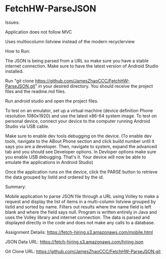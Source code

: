 # FetchHW-ParseJSON

Issues:

Application does not follow MVC

Uses multiocolumn listview instead of the modern recyclerview


How to Run:

The JSON is being parsed from a URL so make sure you have a stable internet connection.
Make sure to have the latest version of Android Studio installed.

Run "git clone https://github.com/JamesZhaoCCC/FetchHW-ParseJSON.git" in your desired directory.
You should receive the project files and the readme.md files.

Run android studio and open the project files.

To test on an emulator, set up a virtual machine (device definition Phone resolution 1080x1920) and use the latest x86-64 system image.
To test on personal device, connect your device to the computer running Android Studio via USB cable.

Make sure to enable dev tools debugging on the device. 
(To enable dev tools, navigate to the ABout Phone section and click buiild number until it says you are a developer.
Then, navigate to system, expand the advanced tab and you should see Developer options. In Devloper options make sure you enable USB debugging.
That's it. Your device will now be able to emulate the applications in Android Studio)

Once the application runs on the device, click the PARSE button to retrieve the data grouped by listId and ordered by the id.

Summary:

Mobile application to parse JSON file through a URL using Volley to make a request
and display the list of items in a multi-column listview grouped by listId and sorted by name.
Filters out results where the name field is left blank and where the field says null.
Program is written entirely in Java and uses the Volley library and internet connection.
The data is parsed and displayed directly in the code and does not make any calls to a database.

Assignment Details:
https://fetch-hiring.s3.amazonaws.com/mobile.html

JSON Data URL:
https://fetch-hiring.s3.amazonaws.com/hiring.json

Git Clone URL:
https://github.com/JamesZhaoCCC/FetchHW-ParseJSON.git

